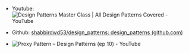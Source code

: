 - Youtube:
![Design Patterns Master Class | All Design Patterns Covered - YouTube](https://www.youtube.com/watch?v=vap9ACtc_tU&t=2226s)

- Github: [shabbirdwd53/design_patterns: design_patterns (github.com)](https://github.com/shabbirdwd53/design_patterns)
- ![Proxy Pattern – Design Patterns (ep 10) - YouTube](https://www.youtube.com/watch?v=NwaabHqPHeM)